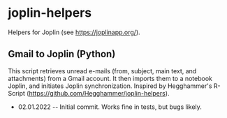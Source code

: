 # joplin-helpers
Helpers for Joplin (see https://joplinapp.org/).

## Gmail to Joplin (Python)
This script retrieves unread e-mails (from, subject, main text, and attachments) from a Gmail account. It then imports them to a notebook Joplin, and initiates Joplin synchronization. Inspired by Hegghammer's R-Script (https://github.com/Hegghammer/joplin-helpers).

- 02.01.2022 -- Initial commit. Works fine in tests, but bugs likely. 
